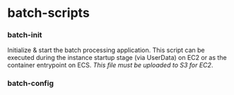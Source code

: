 # batch-scripts


### batch-init
Initialize & start the batch processing application.  This script can be executed during the instance startup stage (via UserData) on EC2 or as the container entrypoint on ECS.  *This file must be uploaded to S3 for EC2*.

### batch-config

